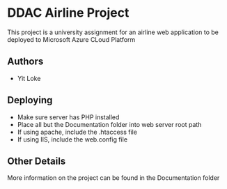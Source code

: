 # DDAC Airline Project
This project is a university assignment for an airline web application to be deployed to Microsoft Azure CLoud Platform

## Authors
- Yit Loke

## Deploying
- Make sure server has PHP installed
- Place all but the Documentation folder into web server root path
- If using apache, include the .htaccess file
- If using IIS, include the web.config file

## Other Details
More information on the project can be found in the Documentation folder